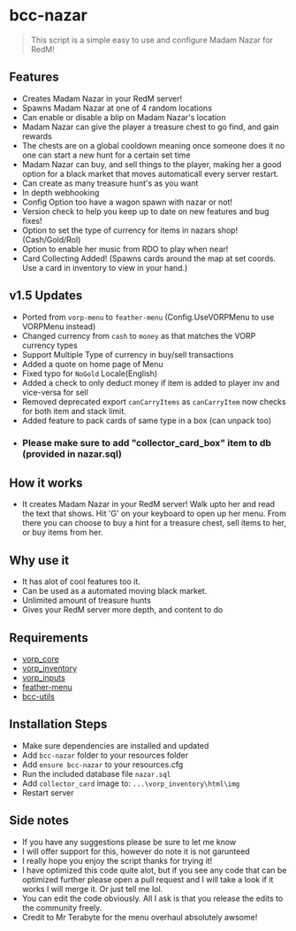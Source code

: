 # bcc-nazar

> This script is a simple easy to use and configure Madam Nazar for RedM!

## Features

- Creates Madam Nazar in your RedM server!
- Spawns Madam Nazar at one of 4 random locations
- Can enable or disable a blip on Madam Nazar's location
- Madam Nazar can give the player a treasure chest to go find, and gain rewards
- The chests are on a global cooldown meaning once someone does it no one can start a new hunt for a certain set time
- Madam Nazar can buy, and sell things to the player, making her a good option for a black market that moves automaticall every server restart.
- Can create as many treasure hunt's as you want
- In depth webhooking
- Config Option too have a wagon spawn with nazar or not!
- Version check to help you keep up to date on new features and bug fixes!
- Option to set the type of currency for items in nazars shop! (Cash/Gold/Rol)
- Option to enable her music from RDO to play when near!
- Card Collecting Added! (Spawns cards around the map at set coords. Use a card in inventory to view in your hand.)

## v1.5 Updates

- Ported from `vorp-menu` to `feather-menu` (Config.UseVORPMenu to use VORPMenu instead)
- Changed currency from `cash` to `money` as that matches the VORP currency types
- Support Multiple Type of currency in buy/sell transactions
- Added a quote on home page of Menu
- Fixed typo for `NoGold` Locale(English)
- Added a check to only deduct money if item is added to player inv and vice-versa for sell
- Removed deprecated export `canCarryItems` as `canCarryItem` now checks for both item and stack limit.
- Added feature to pack cards of same type in a box (can unpack too)
- ### Please make sure to add "collector_card_box" item to db (provided in nazar.sql)

## How it works

- It creates Madam Nazar in your RedM server! Walk upto her and read the text that shows. Hit 'G' on your keyboard to open up her menu. From there you can choose to buy a hint for a treasure chest, sell items to her, or buy items from her.

## Why use it

- It has alot of cool features too it.
- Can be used as a automated moving black market.
- Unlimited amount of treasure hunts
- Gives your RedM server more depth, and content to do

## Requirements

- [vorp_core](https://github.com/VORPCORE/vorp-core-lua)
- [vorp_inventory](https://github.com/VORPCORE/vorp_inventory-lua)
- [vorp_inputs](https://github.com/VORPCORE/vorp_inputs-lua)
- [feather-menu](https://github.com/FeatherFramework/feather-menu)
- [bcc-utils](https://github.com/BryceCanyonCounty/bcc-utils)

## Installation Steps

- Make sure dependencies are installed and updated
- Add `bcc-nazar` folder to your resources folder
- Add `ensure bcc-nazar` to your resources.cfg
- Run the included database file `nazar.sql`
- Add `collector_card` image to: `...\vorp_inventory\html\img`
- Restart server

## Side notes

- If you have any suggestions please be sure to let me know
- I will offer support for this, however do note it is not garunteed
- I really hope you enjoy the script thanks for trying it!
- I have optimized this code quite alot, but if you see any code that can be optimized further please open a pull request and I will take a look if it works I will merge it. Or just tell me lol.
- You can edit the code obviously. All I ask is that you release the edits to the community freely.
- Credit to Mr Terabyte for the menu overhaul absolutely awsome!
